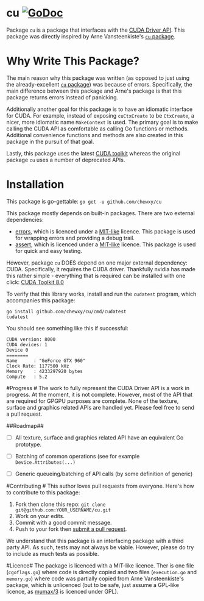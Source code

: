 # cu [![GoDoc](https://godoc.org/github.com/chewxy/cu?status.svg)](https://godoc.org/github.com/chewxy/cu)

Package `cu` is a package that interfaces with the [CUDA Driver API](http://docs.nvidia.com/cuda/cuda-driver-api/). This package was directly inspired by Arne Vansteenkiste's [`cu` package](https://github.com/barnex/cuda5).

# Why Write This Package? #
The main reason why this package was written (as opposed to just using the already-excellent [`cu` package](https://github.com/barnex/cuda5)) was because of errors. Specifically, the main difference between this package and Arne's package is that this package returns errors instead of panicking.

Additionally another goal for this package is to have an idiomatic interface for CUDA. For example, instead of exposing `cuCtxCreate` to be `CtxCreate`, a nicer, more idiomatic name `MakeContext` is used. The primary goal is to make calling the CUDA API as comfortable as calling Go functions or methods. Additional convenience functions and methods are also created in this package in the pursuit of that goal.

Lastly, this package uses the latest [CUDA toolkit](https://developer.nvidia.com/cuda-toolkit) whereas the original package `cu` uses a number of deprecated APIs.

# Installation #

This package is go-gettable: `go get -u github.com/chewxy/cu`

This package mostly depends on built-in packages. There are two external dependencies:

* [errors](https://github.com/pkg/errors), which is licenced under a [MIT-like](https://github.com/pkg/errors/blob/master/LICENSE) licence. This package is used for wrapping errors and providing a debug trail.
* [assert](https://github.com/stretchr/testify), which is licenced under a [MIT-like](https://github.com/stretchr/testify/blob/master/LICENSE) licence. This package is used for quick and easy testing.

However, package `cu` DOES depend on one major external dependency: CUDA. Specifically, it requires the CUDA driver. Thankfully nvidia has made this rather simple - everything that is required can be installed with one click: [CUDA Toolkit 8.0](https://developer.nvidia.com/cuda-toolkit)


To verify that this library works, install and run the `cudatest` program, which accompanies this package:

```
go install github.com/chewxy/cu/cmd/cudatest
cudatest
```

You should see something like this if successful:

```
CUDA version: 8000
CUDA devices: 1
Device 0
========
Name      :	"GeForce GTX 960"
Clock Rate:	1177500 kHz
Memory    :	4233297920 bytes
Compute   : 5.2
```

#Progress #
The work to fully represent the CUDA Driver API is a work in progress. At the moment, it is not complete. However, most of the API that are required for GPGPU purposes are complete. None of the texture, surface and graphics related APIs are handled yet. Please feel free to send a pull request.

##Roadmap##

* [ ] All texture, surface and graphics related API have an equivalent Go prototype.
* [ ] Batching of common operations (see for example `Device.Attributes(...)`
* [ ] Generic queueing/batching of API calls (by some definition of generic)


#Contributing #
This author loves pull requests from everyone. Here's how to contribute to this package:

1. Fork then clone this repo:
    `git clone git@github.com:YOUR_USERNAME/cu.git`
2. Work on your edits.
3. Commit with a good commit message.
4. Push to your fork then [submit a pull request](https://github.com/chewxy/cu/compare/).

We understand that this package is an interfacing package with a third party API. As such, tests may not always be viable. However, please do try to include as much tests as possible.

#Licence#
The package is licenced with a MIT-like licence. Ther is one file (`cgoflags.go`) where code is directly copied  and two files (`execution.go` and `memory.go`) where code was partially copied from Arne Vansteenkiste's package, which is unlicenced (but to be safe, just assume a GPL-like licence, as [mumax/3](https://github.com/mumax/3) is licenced under GPL).